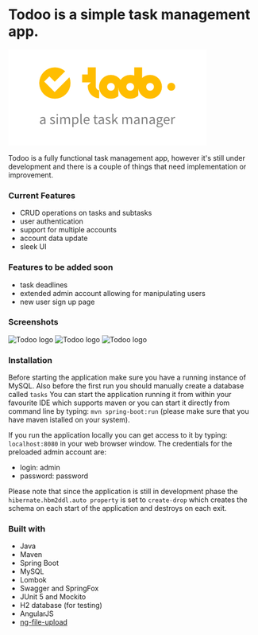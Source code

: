 # Todoo is a simple task management app.

![Todoo logo](./images/todoo_logo.png)

Todoo is a fully functional task management app, however it's still under development and there is a couple of things that need implementation or improvement.

### Current Features
- CRUD operations on tasks and subtasks
- user authentication
- support for multiple accounts
- account data update
- sleek UI

### Features to be added soon
- task deadlines
- extended admin account allowing for manipulating users
- new user sign up page

### Screenshots

![Todoo logo](./images/todoo_screen1.png)
![Todoo logo](./images/todoo_screen2.png)
![Todoo logo](./images/todoo_screen3.png)

### Installation

Before starting the application make sure you have a running instance of MySQL.
Also before the first run you should manually create a database called ```tasks```
You can start the application running it from within your favourite IDE which supports maven or you can start it directly from command line by typing:
```mvn spring-boot:run``` (please make sure that you have maven istalled on your system).

If you run the application locally you can get access to it by typing: ```localhost:8080``` in your web browser window. The credentials for the preloaded admin account are:
- login: admin
- password: password

Please note that since the application is still in development phase the ```hibernate.hbm2ddl.auto property``` is set to ```create-drop``` which creates the schema on each start of the application and destroys on each exit.

### Built with

- Java
- Maven
- Spring Boot
- MySQL
- Lombok
- Swagger and SpringFox
- JUnit 5 and Mockito
- H2 database (for testing)
- AngularJS
- [ng-file-upload](https://github.com/danialfarid/ng-file-upload)